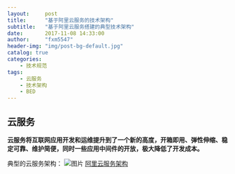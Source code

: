 ```yaml
---
layout:     post
title:      "基于阿里云服务的技术架构"
subtitle:   "基于阿里云服务搭建的典型技术架构"
date:       2017-11-08 14:33:00
author:     "fxm5547"
header-img: "img/post-bg-default.jpg"
catalog: true
categories:
    - 技术规范
tags:
    - 云服务
    - 技术架构
    - BED
---
```


## 云服务

**云服务将互联网应用开发和运维提升到了一个新的高度，开箱即用、弹性伸缩、稳定可靠、维护简便，同时一些应用中间件的开放，极大降低了开发成本。**

典型的云服务架构：
 ![图片](https://coding.net/api/project/182613/files/4610973/imagePreview) 
[阿里云服务架构](https://www.processon.com/view/link/577200eae4b0991e2f159b5b)
